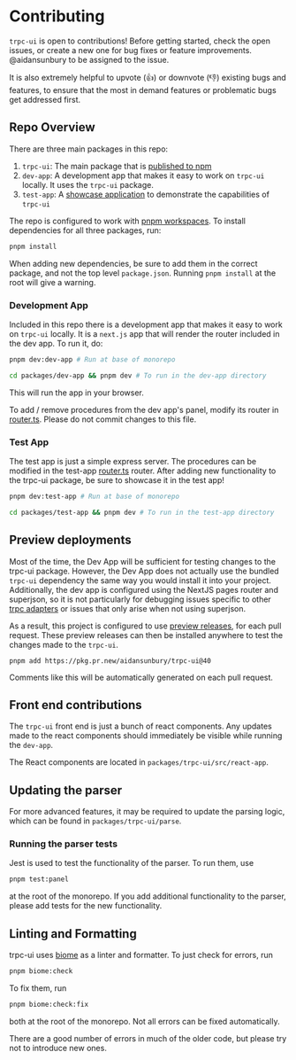 # Contributing

`trpc-ui` is open to contributions! Before getting started, check the open issues, or create a new one for bug fixes or feature improvements. @aidansunbury to be assigned to the issue.

It is also extremely helpful to upvote (👍) or downvote (👎) existing bugs and features, to ensure that the most in demand features or problematic bugs get addressed first.

## Repo Overview

There are three main packages in this repo:
1. `trpc-ui`: The main package that is [published to npm](https://www.npmjs.com/package/trpc-ui)
2. `dev-app`: A development app that makes it easy to work on `trpc-ui` locally. It uses the `trpc-ui` package.
3. `test-app`: A [showcase application](https://trpc.aidansunbury.dev/) to demonstrate the capabilities of `trpc-ui`

The repo is configured to work with [pnpm workspaces](https://pnpm.io/workspaces). To install dependencies for all three packages, run:

```sh
pnpm install
```

When adding new dependencies, be sure to add them in the correct package, and not the top level `package.json`. Running `pnpm install` at the root will give a warning.

### Development App

Included in this repo there is a development app that makes it easy to work on `trpc-ui` locally. It is a `next.js` app that will render the router included in the dev app. To run it, do:

```sh
pnpm dev:dev-app # Run at base of monorepo
```

```sh
cd packages/dev-app && pnpm dev # To run in the dev-app directory
```

This will run the app in your browser.

To add / remove procedures from the dev app's panel, modify its router in [router.ts](./packages/dev-app/src/router.ts). Please do not commit changes to this file.

### Test App

The test app is just a simple express server. The procedures can be modified in the test-app [router.ts](./packages/test-app/src/router.ts) router. After adding new functionality to the trpc-ui package, be sure to showcase it in the test app!

```sh
pnpm dev:test-app # Run at base of monorepo
```

```sh
cd packages/test-app && pnpm dev # To run in the test-app directory
```

## Preview deployments
Most of the time, the Dev App will be sufficient for testing changes to the trpc-ui package. However, the Dev App does not actually use the bundled `trpc-ui` dependency the same way you would install it into your project. Additionally, the dev app is configured using the NextJS pages router and superjson, so it is not particularly for debugging issues specific to other [trpc adapters](https://trpc.io/docs/server/adapters) or issues that only arise when not using superjson.

As a result, this project is configured to use [preview releases](https://pkg.pr.new/), for each pull request. These preview releases can then be installed anywhere to test the changes made to the `trpc-ui`.

```
pnpm add https://pkg.pr.new/aidansunbury/trpc-ui@40
```

Comments like this will be automatically generated on each pull request.


## Front end contributions

The `trpc-ui` front end is just a bunch of react components. Any updates made to the react components should immediately be visible while running the `dev-app`.

The React components are located in `packages/trpc-ui/src/react-app`.

## Updating the parser

For more advanced features, it may be required to update the parsing logic, which can be found in `packages/trpc-ui/parse`.

### Running the parser tests

Jest is used to test the functionality of the parser. To run them, use

```sh
pnpm test:panel
```

at the root of the monorepo. If you add additional functionality to the parser, please add tests for the new functionality.

## Linting and Formatting

trpc-ui uses [biome](https://biomejs.dev/) as a linter and formatter. To just check for errors, run

```bash
pnpm biome:check
```

To fix them, run
```bash
pnpm biome:check:fix
```

both at the root of the monorepo. Not all errors can be fixed automatically.

There are a good number of errors in much of the older code, but please try not to introduce new ones.